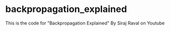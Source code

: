 # backpropagation_explained
This is the code for "Backpropagation Explained" By Siraj Raval on Youtube
